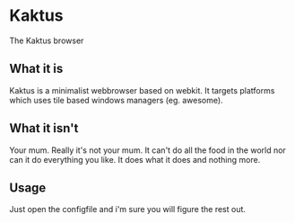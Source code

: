 Kaktus
=====
The Kaktus browser

What it is
----------
Kaktus is a minimalist webbrowser based on webkit. It targets platforms which uses tile based windows managers (eg. awesome).

What it isn't
-------------
Your mum. Really it's not your mum. It can't do all the food in the world nor can it do everything you like. It does what it does and nothing more. 

Usage
-----
Just open the configfile and i'm sure you will figure the rest out.

